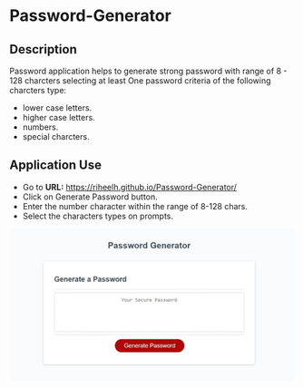 # Password-Generator

## Description

Password application helps to generate strong password with range of 8 - 128 charcters selecting at least One password criteria of the following charcters type:
  * lower case letters.
  * higher case letters.
  * numbers.
  * special charcters.

## Application Use
  * Go to **URL:** https://riheelh.github.io/Password-Generator/
  * Click on Generate Password button.
  * Enter the number character within the range of 8-128 chars.
  * Select the characters types on prompts.
  
![password-gen-code](./assets/screen.PNG)